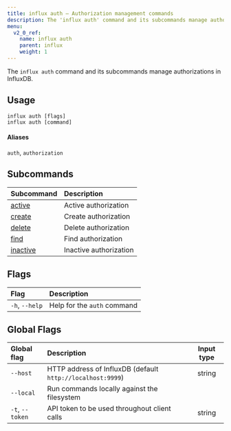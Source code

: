 ```yaml
---
title: influx auth – Authorization management commands
description: The 'influx auth' command and its subcommands manage authorizations in InfluxDB.
menu:
  v2_0_ref:
    name: influx auth
    parent: influx
    weight: 1
---
```


The `influx auth` command and its subcommands manage authorizations in InfluxDB.

## Usage
```
influx auth [flags]
influx auth [command]
```

#### Aliases
`auth`, `authorization`

## Subcommands
| Subcommand                                           | Description            |
|:----------                                           |:-----------            |
| [active](/v2.0/reference/cli/influx/auth/active)     | Active authorization   |
| [create](/v2.0/reference/cli/influx/auth/create)     | Create authorization   |
| [delete](/v2.0/reference/cli/influx/auth/delete)     | Delete authorization   |
| [find](/v2.0/reference/cli/influx/auth/find)         | Find authorization     |
| [inactive](/v2.0/reference/cli/influx/auth/inactive) | Inactive authorization |

## Flags
| Flag           | Description                 |
|:----           |:-----------                 |
| `-h`, `--help` | Help for the `auth` command |

## Global Flags
| Global flag     | Description                                                | Input type |
|:-----------     |:-----------                                                |:----------:|
| `--host`        | HTTP address of InfluxDB (default `http://localhost:9999`) | string     |
| `--local`       | Run commands locally against the filesystem                |            |
| `-t`, `--token` | API token to be used throughout client calls               | string     |
